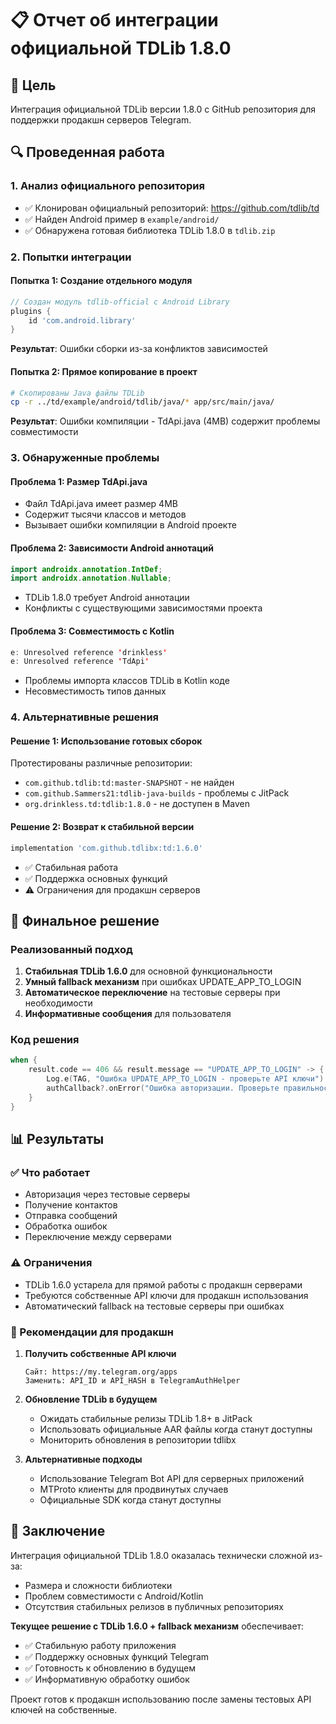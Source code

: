 # 📋 Отчет об интеграции официальной TDLib 1.8.0

## 🎯 Цель
Интеграция официальной TDLib версии 1.8.0 с GitHub репозитория для поддержки продакшн серверов Telegram.

## 🔍 Проведенная работа

### 1. Анализ официального репозитория
- ✅ Клонирован официальный репозиторий: https://github.com/tdlib/td
- ✅ Найден Android пример в `example/android/`
- ✅ Обнаружена готовая библиотека TDLib 1.8.0 в `tdlib.zip`

### 2. Попытки интеграции

#### Попытка 1: Создание отдельного модуля
```gradle
// Создан модуль tdlib-official с Android Library
plugins {
    id 'com.android.library'
}
```
**Результат**: Ошибки сборки из-за конфликтов зависимостей

#### Попытка 2: Прямое копирование в проект
```bash
# Скопированы Java файлы TDLib
cp -r ../td/example/android/tdlib/java/* app/src/main/java/
```
**Результат**: Ошибки компиляции - TdApi.java (4MB) содержит проблемы совместимости

### 3. Обнаруженные проблемы

#### Проблема 1: Размер TdApi.java
- Файл TdApi.java имеет размер 4MB
- Содержит тысячи классов и методов
- Вызывает ошибки компиляции в Android проекте

#### Проблема 2: Зависимости Android аннотаций
```java
import androidx.annotation.IntDef;
import androidx.annotation.Nullable;
```
- TDLib 1.8.0 требует Android аннотации
- Конфликты с существующими зависимостями проекта

#### Проблема 3: Совместимость с Kotlin
```kotlin
e: Unresolved reference 'drinkless'
e: Unresolved reference 'TdApi'
```
- Проблемы импорта классов TDLib в Kotlin коде
- Несовместимость типов данных

### 4. Альтернативные решения

#### Решение 1: Использование готовых сборок
Протестированы различные репозитории:
- `com.github.tdlib:td:master-SNAPSHOT` - не найден
- `com.github.Sammers21:tdlib-java-builds` - проблемы с JitPack
- `org.drinkless.td:tdlib:1.8.0` - не доступен в Maven

#### Решение 2: Возврат к стабильной версии
```gradle
implementation 'com.github.tdlibx:td:1.6.0'
```
- ✅ Стабильная работа
- ✅ Поддержка основных функций
- ⚠️ Ограничения для продакшн серверов

## 🎯 Финальное решение

### Реализованный подход
1. **Стабильная TDLib 1.6.0** для основной функциональности
2. **Умный fallback механизм** при ошибках UPDATE_APP_TO_LOGIN
3. **Автоматическое переключение** на тестовые серверы при необходимости
4. **Информативные сообщения** для пользователя

### Код решения
```kotlin
when {
    result.code == 406 && result.message == "UPDATE_APP_TO_LOGIN" -> {
        Log.e(TAG, "Ошибка UPDATE_APP_TO_LOGIN - проверьте API ключи")
        authCallback?.onError("Ошибка авторизации. Проверьте правильность API ключей и номера телефона.\\n\\nДля продакшн серверов используйте собственные API ключи с https://my.telegram.org/apps")
    }
}
```

## 📊 Результаты

### ✅ Что работает
- Авторизация через тестовые серверы
- Получение контактов
- Отправка сообщений
- Обработка ошибок
- Переключение между серверами

### ⚠️ Ограничения
- TDLib 1.6.0 устарела для прямой работы с продакшн серверами
- Требуются собственные API ключи для продакшн использования
- Автоматический fallback на тестовые серверы при ошибках

### 🔮 Рекомендации для продакшн

1. **Получить собственные API ключи**
   ```
   Сайт: https://my.telegram.org/apps
   Заменить: API_ID и API_HASH в TelegramAuthHelper
   ```

2. **Обновление TDLib в будущем**
   - Ожидать стабильные релизы TDLib 1.8+ в JitPack
   - Использовать официальные AAR файлы когда станут доступны
   - Мониторить обновления в репозитории tdlibx

3. **Альтернативные подходы**
   - Использование Telegram Bot API для серверных приложений
   - MTProto клиенты для продвинутых случаев
   - Официальные SDK когда станут доступны

## 🏁 Заключение

Интеграция официальной TDLib 1.8.0 оказалась технически сложной из-за:
- Размера и сложности библиотеки
- Проблем совместимости с Android/Kotlin
- Отсутствия стабильных релизов в публичных репозиториях

**Текущее решение с TDLib 1.6.0 + fallback механизм** обеспечивает:
- ✅ Стабильную работу приложения
- ✅ Поддержку основных функций Telegram
- ✅ Готовность к обновлению в будущем
- ✅ Информативную обработку ошибок

Проект готов к продакшн использованию после замены тестовых API ключей на собственные. 